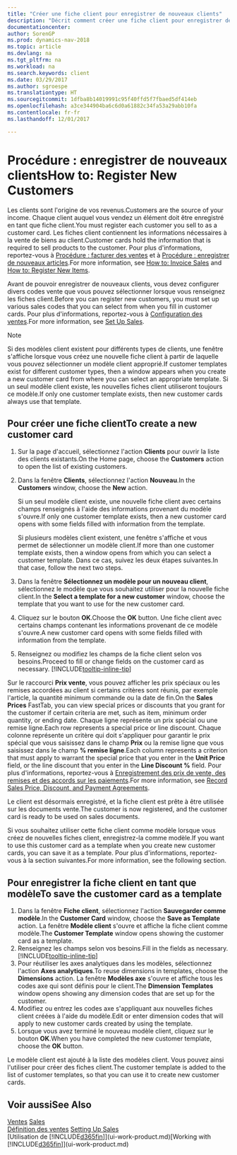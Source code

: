 ```yaml
---
title: "Créer une fiche client pour enregistrer de nouveaux clients"
description: "Décrit comment créer une fiche client pour enregistrer des informations sur chaque nouveau client ou client auquel vous vendez."
documentationcenter: 
author: SorenGP
ms.prod: dynamics-nav-2018
ms.topic: article
ms.devlang: na
ms.tgt_pltfrm: na
ms.workload: na
ms.search.keywords: client
ms.date: 03/29/2017
ms.author: sgroespe
ms.translationtype: HT
ms.sourcegitcommit: 1dfba8b14019991c95f40ffd5f7fbaed5df414eb
ms.openlocfilehash: a3ce344904ba6c6d0a61882c34fa53a29abb10fa
ms.contentlocale: fr-fr
ms.lasthandoff: 12/01/2017

---
```

# <a name="how-to-register-new-customers"></a><span data-ttu-id="eb16d-103">Procédure : enregistrer de nouveaux clients</span><span class="sxs-lookup"><span data-stu-id="eb16d-103">How to: Register New Customers</span></span>
<span data-ttu-id="eb16d-104">Les clients sont l'origine de vos revenus.</span><span class="sxs-lookup"><span data-stu-id="eb16d-104">Customers are the source of your income.</span></span> <span data-ttu-id="eb16d-105">Chaque client auquel vous vendez un élément doit être enregistré en tant que fiche client.</span><span class="sxs-lookup"><span data-stu-id="eb16d-105">You must register each customer you sell to as a customer card.</span></span> <span data-ttu-id="eb16d-106">Les fiches client contiennent les informations nécessaires à la vente de biens au client.</span><span class="sxs-lookup"><span data-stu-id="eb16d-106">Customer cards hold the information that is required to sell products to the customer.</span></span> <span data-ttu-id="eb16d-107">Pour plus d'informations, reportez-vous à [Procédure : facturer des ventes](sales-how-invoice-sales.md) et à [Procédure : enregistrer de nouveaux articles](inventory-how-register-new-items.md).</span><span class="sxs-lookup"><span data-stu-id="eb16d-107">For more information, see [How to: Invoice Sales](sales-how-invoice-sales.md) and [How to: Register New Items](inventory-how-register-new-items.md).</span></span>  

<span data-ttu-id="eb16d-108">Avant de pouvoir enregistrer de nouveaux clients, vous devez configurer divers codes vente que vous pouvez sélectionner lorsque vous renseignez les fiches client.</span><span class="sxs-lookup"><span data-stu-id="eb16d-108">Before you can register new customers, you must set up various sales codes that you can select from when you fill in customer cards.</span></span> <span data-ttu-id="eb16d-109">Pour plus d'informations, reportez-vous à [Configuration des ventes](sales-setup-sales.md).</span><span class="sxs-lookup"><span data-stu-id="eb16d-109">For more information, see [Set Up Sales](sales-setup-sales.md).</span></span>

> [!NOTE]  
>   <span data-ttu-id="eb16d-110">Si des modèles client existent pour différents types de clients, une fenêtre s'affiche lorsque vous créez une nouvelle fiche client à partir de laquelle vous pouvez sélectionner un modèle client approprié.</span><span class="sxs-lookup"><span data-stu-id="eb16d-110">If customer templates exist for different customer types, then a window appears when you create a new customer card from where you can select an appropriate template.</span></span> <span data-ttu-id="eb16d-111">Si un seul modèle client existe, les nouvelles fiches client utiliseront toujours ce modèle.</span><span class="sxs-lookup"><span data-stu-id="eb16d-111">If only one customer template exists, then new customer cards always use that template.</span></span>

## <a name="to-create-a-new-customer-card"></a><span data-ttu-id="eb16d-112">Pour créer une fiche client</span><span class="sxs-lookup"><span data-stu-id="eb16d-112">To create a new customer card</span></span>
1. <span data-ttu-id="eb16d-113">Sur la page d'accueil, sélectionnez l'action **Clients** pour ouvrir la liste des clients existants.</span><span class="sxs-lookup"><span data-stu-id="eb16d-113">On the Home page, choose the **Customers** action to open the list of existing customers.</span></span>  
2. <span data-ttu-id="eb16d-114">Dans la fenêtre **Clients**, sélectionnez l'action **Nouveau**.</span><span class="sxs-lookup"><span data-stu-id="eb16d-114">In the **Customers** window, choose the **New** action.</span></span>

    <span data-ttu-id="eb16d-115">Si un seul modèle client existe, une nouvelle fiche client avec certains champs renseignés à l'aide des informations provenant du modèle s'ouvre.</span><span class="sxs-lookup"><span data-stu-id="eb16d-115">If only one customer template exists, then a new customer card opens with some fields filled with information from the template.</span></span>

    <span data-ttu-id="eb16d-116">Si plusieurs modèles client existent, une fenêtre s'affiche et vous permet de sélectionner un modèle client.</span><span class="sxs-lookup"><span data-stu-id="eb16d-116">If more than one customer template exists, then a window opens from which you can select a customer template.</span></span> <span data-ttu-id="eb16d-117">Dans ce cas, suivez les deux étapes suivantes.</span><span class="sxs-lookup"><span data-stu-id="eb16d-117">In that case, follow the next two steps.</span></span>
3. <span data-ttu-id="eb16d-118">Dans la fenêtre **Sélectionnez un modèle pour un nouveau client**, sélectionnez le modèle que vous souhaitez utiliser pour la nouvelle fiche client.</span><span class="sxs-lookup"><span data-stu-id="eb16d-118">In the **Select a template for a new customer** window, choose the template that you want to use for the new customer card.</span></span>
4. <span data-ttu-id="eb16d-119">Cliquez sur le bouton **OK**.</span><span class="sxs-lookup"><span data-stu-id="eb16d-119">Choose the **OK** button.</span></span> <span data-ttu-id="eb16d-120">Une fiche client avec certains champs contenant les informations provenant de ce modèle s'ouvre.</span><span class="sxs-lookup"><span data-stu-id="eb16d-120">A new customer card opens with some fields filled with information from the template.</span></span>  
5. <span data-ttu-id="eb16d-121">Renseignez ou modifiez les champs de la fiche client selon vos besoins.</span><span class="sxs-lookup"><span data-stu-id="eb16d-121">Proceed to fill or change fields on the customer card as necessary.</span></span> [!INCLUDE[tooltip-inline-tip](includes/tooltip-inline-tip_md.md)]

<span data-ttu-id="eb16d-122">Sur le raccourci **Prix vente**, vous pouvez afficher les prix spéciaux ou les remises accordées au client si certains critères sont réunis, par exemple l'article, la quantité minimum commande ou la date de fin.</span><span class="sxs-lookup"><span data-stu-id="eb16d-122">On the **Sales Prices** FastTab, you can view special prices or discounts that you grant for the customer if certain criteria are met, such as item, minimum order quantity, or ending date.</span></span> <span data-ttu-id="eb16d-123">Chaque ligne représente un prix spécial ou une remise ligne.</span><span class="sxs-lookup"><span data-stu-id="eb16d-123">Each row represents a special price or line discount.</span></span> <span data-ttu-id="eb16d-124">Chaque colonne représente un critère qui doit s'appliquer pour garantir le prix spécial que vous saisissez dans le champ **Prix** ou la remise ligne que vous saisissez dans le champ **% remise ligne**.</span><span class="sxs-lookup"><span data-stu-id="eb16d-124">Each column represents a criterion that must apply to warrant the special price that you enter in the **Unit Price** field, or the line discount that you enter in the **Line Discount %** field.</span></span> <span data-ttu-id="eb16d-125">Pour plus d'informations, reportez-vous à [Enregistrement des prix de vente, des remises et des accords sur les paiements](sales-how-record-sales-price-discount-payment-agreements.md).</span><span class="sxs-lookup"><span data-stu-id="eb16d-125">For more information, see [Record Sales Price, Discount, and Payment Agreements](sales-how-record-sales-price-discount-payment-agreements.md).</span></span>

<span data-ttu-id="eb16d-126">Le client est désormais enregistré, et la fiche client est prête à être utilisée sur les documents vente.</span><span class="sxs-lookup"><span data-stu-id="eb16d-126">The customer is now registered, and the customer card is ready to be used on sales documents.</span></span>

<span data-ttu-id="eb16d-127">Si vous souhaitez utiliser cette fiche client comme modèle lorsque vous créez de nouvelles fiches client, enregistrez-la comme modèle.</span><span class="sxs-lookup"><span data-stu-id="eb16d-127">If you want to use this customer card as a template when you create new customer cards, you can save it as a template.</span></span> <span data-ttu-id="eb16d-128">Pour plus d'informations, reportez-vous à la section suivantes.</span><span class="sxs-lookup"><span data-stu-id="eb16d-128">For more information, see the following section.</span></span>

## <a name="to-save-the-customer-card-as-a-template"></a><span data-ttu-id="eb16d-129">Pour enregistrer la fiche client en tant que modèle</span><span class="sxs-lookup"><span data-stu-id="eb16d-129">To save the customer card as a template</span></span>
1. <span data-ttu-id="eb16d-130">Dans la fenêtre **Fiche client**, sélectionnez l'action **Sauvegarder comme modèle**.</span><span class="sxs-lookup"><span data-stu-id="eb16d-130">In the **Customer Card** window, choose the **Save as Template** action.</span></span> <span data-ttu-id="eb16d-131">La fenêtre **Modèle client** s'ouvre et affiche la fiche client comme modèle.</span><span class="sxs-lookup"><span data-stu-id="eb16d-131">The **Customer Template** window opens showing the customer card as a template.</span></span>
2. <span data-ttu-id="eb16d-132">Renseignez les champs selon vos besoins.</span><span class="sxs-lookup"><span data-stu-id="eb16d-132">Fill in the fields as necessary.</span></span> [!INCLUDE[tooltip-inline-tip](includes/tooltip-inline-tip_md.md)]
3. <span data-ttu-id="eb16d-133">Pour réutiliser les axes analytiques dans les modèles, sélectionnez l'action **Axes analytiques**.</span><span class="sxs-lookup"><span data-stu-id="eb16d-133">To reuse dimensions in templates, choose the **Dimensions** action.</span></span> <span data-ttu-id="eb16d-134">La fenêtre **Modèles axe** s'ouvre et affiche tous les codes axe qui sont définis pour le client.</span><span class="sxs-lookup"><span data-stu-id="eb16d-134">The **Dimension Templates** window opens showing any dimension codes that are set up for the customer.</span></span>
4. <span data-ttu-id="eb16d-135">Modifiez ou entrez les codes axe s'appliquant aux nouvelles fiches client créées à l'aide du modèle.</span><span class="sxs-lookup"><span data-stu-id="eb16d-135">Edit or enter dimension codes that will apply to new customer cards created by using the template.</span></span>  
5. <span data-ttu-id="eb16d-136">Lorsque vous avez terminé le nouveau modèle client, cliquez sur le bouton **OK**.</span><span class="sxs-lookup"><span data-stu-id="eb16d-136">When you have completed the new customer template, choose the **OK** button.</span></span>

<span data-ttu-id="eb16d-137">Le modèle client est ajouté à la liste des modèles client. Vous pouvez ainsi l'utiliser pour créer des fiches client.</span><span class="sxs-lookup"><span data-stu-id="eb16d-137">The customer template is added to the list of customer templates, so that you can use it to create new customer cards.</span></span>

## <a name="see-also"></a><span data-ttu-id="eb16d-138">Voir aussi</span><span class="sxs-lookup"><span data-stu-id="eb16d-138">See Also</span></span>
<span data-ttu-id="eb16d-139">[Ventes](sales-manage-sales.md)  </span><span class="sxs-lookup"><span data-stu-id="eb16d-139">[Sales](sales-manage-sales.md)  </span></span>  
<span data-ttu-id="eb16d-140">[Définition des ventes](sales-setup-sales.md)  </span><span class="sxs-lookup"><span data-stu-id="eb16d-140">[Setting Up Sales](sales-setup-sales.md)  </span></span>  
<span data-ttu-id="eb16d-141">[Utilisation de [!INCLUDE[d365fin](includes/d365fin_md.md)]](ui-work-product.md)</span><span class="sxs-lookup"><span data-stu-id="eb16d-141">[Working with [!INCLUDE[d365fin](includes/d365fin_md.md)]](ui-work-product.md)</span></span>


